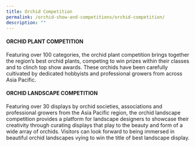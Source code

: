 ```yaml
---
title: Orchid Competition
permalink: /orchid-show-and-competitions/orchid-competition/
description: ""
---
```

#### ORCHID PLANT COMPETITION
Featuring over 100 categories, the orchid plant competition brings together the region’s best orchid plants, competing to win prizes within their classes and to clinch top show awards. These orchids have been carefully cultivated by dedicated hobbyists and professional growers from across Asia Pacific.

#### ORCHID LANDSCAPE COMPETITION
Featuring over 30 displays by orchid societies, associations and professional growers from the Asia Pacific region, the orchid landscape competition provides a platform for landscape designers to showcase their creativity through curating displays that play to the beauty and form of a wide array of orchids. Visitors can look forward to being immersed in beautiful orchid landscapes vying to win the title of best landscape display.